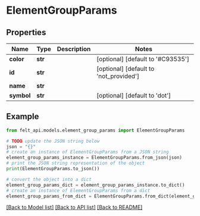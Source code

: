 # ElementGroupParams


## Properties

Name | Type | Description | Notes
------------ | ------------- | ------------- | -------------
**color** | **str** |  | [optional] [default to '#C93535']
**id** | **str** |  | [optional] [default to 'not_provided']
**name** | **str** |  | 
**symbol** | **str** |  | [optional] [default to 'dot']

## Example

```python
from felt_api.models.element_group_params import ElementGroupParams

# TODO update the JSON string below
json = "{}"
# create an instance of ElementGroupParams from a JSON string
element_group_params_instance = ElementGroupParams.from_json(json)
# print the JSON string representation of the object
print(ElementGroupParams.to_json())

# convert the object into a dict
element_group_params_dict = element_group_params_instance.to_dict()
# create an instance of ElementGroupParams from a dict
element_group_params_from_dict = ElementGroupParams.from_dict(element_group_params_dict)
```
[[Back to Model list]](../README.md#documentation-for-models) [[Back to API list]](../README.md#documentation-for-api-endpoints) [[Back to README]](../README.md)



